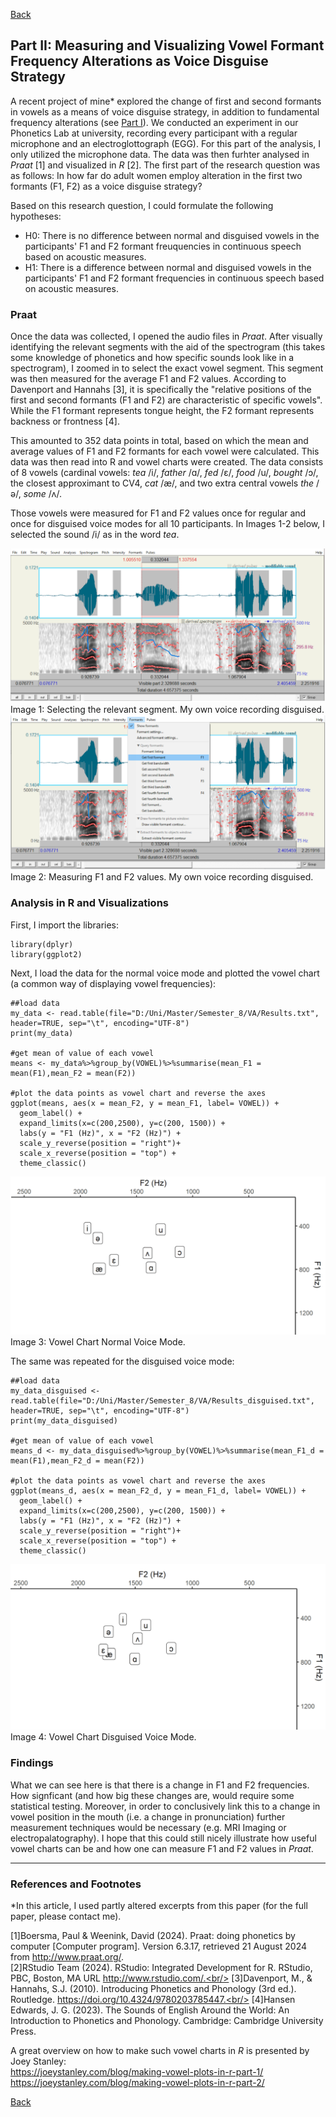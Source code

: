 [Back](https://ycvogt.github.io/my_portfolio/)

##  Part II: Measuring and Visualizing Vowel Formant Frequency Alterations as Voice Disguise Strategy

A recent project of mine* explored the change of first and second formants in vowels as a means of voice disguise strategy, in addition to fundamental frequency alterations (see [Part I](/my_portfolio/posts/praat_vowels1_2.md)). We conducted an experiment in our Phonetics Lab at university, recording every participant with a regular microphone and an electroglottograph (EGG). For this part of the analysis, I only utilized the microphone data. The data was then furhter analysed in _Praat_ [1] and visualized in _R_ [2]. The first part of the research question was as follows: In how far do adult women employ alteration in the first two formants (F1, F2) as a voice disguise strategy?

Based on this research question, I could formulate the following hypotheses:

* H0: There is no difference between normal and disguised vowels in the participants' F1 and F2 formant freuquencies in continuous speech based on acoustic measures.
* H1: There is a difference between normal and disguised vowels in the participants' F1 and F2 formant frequencies in continuous speech based on acoustic measures.

### Praat

Once the data was collected, I opened the audio files in _Praat_. After visually identifying the relevant segments with the aid of the spectrogram (this takes some knowledge of phonetics and how specific sounds look like in a spectrogram), I zoomed in to select the exact vowel segment. This segment was then measured for the average F1 and F2 values. According to Davenport and Hannahs [3], it is specifically the "relative positions of the first and second formants (F1 and F2) are characteristic of specific vowels". While the F1 formant represents tongue height, the F2 formant represents backness or frontness [4].

This amounted to 352 data points in total, based on which the mean and average values of F1 and F2 formants for each vowel were calculated. This data was then read into R and vowel charts were created. The data consists of 8 vowels (cardinal vowels: _tea_ /i/, _father_ /&#593;/, _fed_ /&#603;/, _food_ /u/, _bought_ /&#596;/, the closest approximant to CV4, _cat_ /&aelig;/, and two extra central vowels _the_ /&#601;/, _some_ /&#652;/.

Those vowels were measured for F1 and F2 values once for regular and once for disguised voice modes for all 10 participants. In Images 1-2 below, I selected the sound /i/ as in the word _tea_. 

<img src="images/praat/Praat.PNG">
Image 1: Selecting the relevant segment. My own voice recording disguised.

<img src="images/praat/Praat2.PNG">
Image 2: Measuring F1 and F2 values. My own voice recording disguised.

### Analysis in R and Visualizations

First, I import the libraries:

```
library(dplyr)
library(ggplot2)
```

Next, I load the data for the normal voice mode and plotted the vowel chart (a common way of displaying vowel frequencies):
```
##load data
my_data <- read.table(file="D:/Uni/Master/Semester_8/VA/Results.txt", header=TRUE, sep="\t", encoding="UTF-8")
print(my_data)

#get mean of value of each vowel
means <- my_data%>%group_by(VOWEL)%>%summarise(mean_F1 = mean(F1),mean_F2 = mean(F2))

#plot the data points as vowel chart and reverse the axes
ggplot(means, aes(x = mean_F2, y = mean_F1, label= VOWEL)) + 
  geom_label() + 
  expand_limits(x=c(200,2500), y=c(200, 1500)) +
  labs(y = "F1 (Hz)", x = "F2 (Hz)") +
  scale_y_reverse(position = "right")+
  scale_x_reverse(position = "top") +
  theme_classic()
```

<img src="images/praat/R1.png">
Image 3: Vowel Chart Normal Voice Mode.

The same was repeated for the disguised voice mode:

```
##load data
my_data_disguised <- read.table(file="D:/Uni/Master/Semester_8/VA/Results_disguised.txt", header=TRUE, sep="\t", encoding="UTF-8")
print(my_data_disguised)

#get mean of value of each vowel
means_d <- my_data_disguised%>%group_by(VOWEL)%>%summarise(mean_F1_d = mean(F1),mean_F2_d = mean(F2))

#plot the data points as vowel chart and reverse the axes
ggplot(means_d, aes(x = mean_F2_d, y = mean_F1_d, label= VOWEL)) + 
  geom_label() + 
  expand_limits(x=c(200,2500), y=c(200, 1500)) +
  labs(y = "F1 (Hz)", x = "F2 (Hz)") +
  scale_y_reverse(position = "right")+
  scale_x_reverse(position = "top") +
  theme_classic()
```

<img src="images/praat/R2.png">
Image 4: Vowel Chart Disguised Voice Mode.

### Findings 

What we can see here is that there is a change in F1 and F2 frequencies. How signficant (and how big these changes are, would require some statistical testing. Moreover, in order to conclusively link this to a change in vowel position in the mouth (i.e. a change in pronunciation) further measurement techniques would be necessary (e.g. MRI Imaging or electropalatography). I hope that this could still nicely illustrate how useful vowel charts can be and how one can measure F1 and F2 values in _Praat_.

---
### References and Footnotes

*In this article, I used partly altered excerpts from this paper (for the full paper, please contact me).

[1]Boersma, Paul & Weenink, David (2024). Praat: doing phonetics by computer [Computer program]. Version 6.3.17, retrieved 21 August 2024 from http://www.praat.org/. <br/>
[2]RStudio Team (2024). RStudio: Integrated Development for R. RStudio, PBC, Boston, MA URL http://www.rstudio.com/.<br/>
[3]Davenport, M., & Hannahs, S.J. (2010). Introducing Phonetics and Phonology (3rd ed.). Routledge. https://doi.org/10.4324/9780203785447.<br/>
[4]Hansen Edwards, J. G. (2023). The Sounds of English Around the World: An Introduction to Phonetics and Phonology. Cambridge: Cambridge University Press.<br/>

A great overview on how to make such vowel charts in _R_ is presented by Joey Stanley:<br/>
https://joeystanley.com/blog/making-vowel-plots-in-r-part-1/<br/>
https://joeystanley.com/blog/making-vowel-plots-in-r-part-2/

[Back](https://ycvogt.github.io/my_portfolio/)
